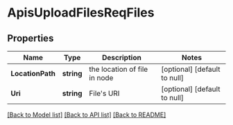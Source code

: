 # ApisUploadFilesReqFiles

## Properties
Name | Type | Description | Notes
------------ | ------------- | ------------- | -------------
**LocationPath** | **string** | the location of file in node | [optional] [default to null]
**Uri** | **string** | File&#x27;s URI | [optional] [default to null]

[[Back to Model list]](../README.md#documentation-for-models) [[Back to API list]](../README.md#documentation-for-api-endpoints) [[Back to README]](../README.md)

